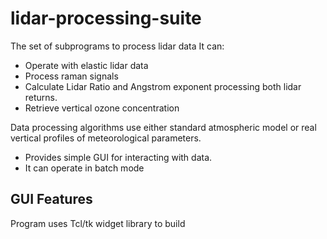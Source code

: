 lidar-processing-suite
======================

The set of subprograms to process lidar data
It can:

*  Operate with elastic lidar data
*  Process raman signals
*  Calculate Lidar Ratio and Angstrom exponent processing both lidar returns.
*  Retrieve vertical ozone concentration

Data processing algorithms use either standard atmospheric model or real vertical
profiles of meteorological parameters.

-  Provides simple GUI for interacting with data.
-  It can operate in batch mode


## GUI Features ##

Program uses Tcl/tk widget library to build 
